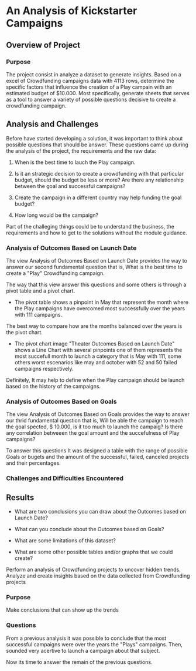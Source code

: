 # An Analysis of Kickstarter Campaigns

## Overview of Project
### Purpose

The project consist in analyze a dataset to generate insights. Based on a excel of Crowdfunding campaigns data with 4113 rows, determine the specific factors that influence the creation of a Play campain with an estimated budget of $10.000. Most specifically, generate sheets that serves as a tool to answer a variety of possible questions decisive to create a crowdfunding campaign.

## Analysis and Challenges

Before have started developing a solution, it was important to think about possible questions that should be answer. These questions came up during the analysis of the project, the requirements and the raw data:

1. When is the best time to lauch the Play campaign. 

2. Is it an strategic decision to create a crowdfunding with that particular budget, should the budget be less or more? Are there any relationship between the goal and successful campaigns? 

3. Create the campaign in a different country may help funding the goal budget?

4. How long would be the campaign?

 
Part of the challeging things could be to understand the business, the requirements and how to get to the solutions without the module guidance. 



### Analysis of Outcomes Based on Launch Date

The view Analysis of Outcomes Based on Launch Date provides the way to answer our second fundamental question that is, What is the best time to create a "Play" Crowdfunding campaign. 

The way that this view answer this questions and some others is through a pivot table and a pivot chart. 

* The pivot table shows a pinpoint in May that represent the month where the Play campaigns have overcomed most successfully over the years with 111 campaigns. 


The best way to compare how are the months balanced over the years is the pivot chart.

* The pivot chart image "Theater Outcomes Based on Launch Date" shows a Line Chart with several pinpoints one of them represents the most succefull month to launch a category that is May with 111, some others worst escenarios like may and october with 52 and 50 failed campaigns respectively.


Definitely, It may help to define when the Play campaign should be launch based on the history of the campaigns. 



### Analysis of Outcomes Based on Goals


The view Analysis of Outcomes Based on Goals provides the way to answer our thrid fundamental question that is, Will be able the campaign to reach the goal spected, $ 10.000, is it too much to launch the campaig? Is there any correlation betweeen the goal amount and the succefulness of Play campaigns?

To answer this questions It was designed a table with the range of possible Goals or bugets and the amount of the successful, failed, canceled projects and their percentages. 





### Challenges and Difficulties Encountered

## Results

- What are two conclusions you can draw about the Outcomes based on Launch Date?

- What can you conclude about the Outcomes based on Goals?

- What are some limitations of this dataset?

- What are some other possible tables and/or graphs that we could create?






Perform an analysis of Crowdfunding projects to uncover hidden trends.
Analyze and create insights based on the data collected from Crowdfunding projects
### Purpose
Make conclusions that can show up the trends 

### Questions 



From a previous analysis it was possible to conclude that the most successful campaigns were over the years the "Plays" campaigns. Then, sounded very acertive to launch a campaign about that subject. 

Now its time to answer the remain of the previous questions.
